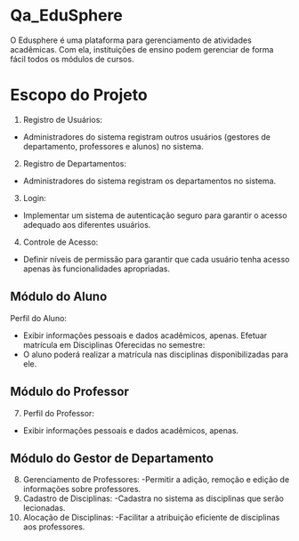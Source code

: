 # Qa_EduSphere

O Edusphere é uma plataforma para gerenciamento de atividades acadêmicas. Com ela, instituições de ensino podem gerenciar de forma fácil todos os módulos de cursos.

# Escopo do Projeto

1. Registro de Usuários:
- Administradores do sistema registram outros usuários (gestores de
departamento, professores e alunos) no sistema.
2. Registro de Departamentos:
- Administradores do sistema registram os departamentos no sistema.
3. Login:
- Implementar um sistema de autenticação seguro para garantir o acesso
adequado aos diferentes usuários.
4. Controle de Acesso:
- Definir níveis de permissão para garantir que cada usuário tenha acesso apenas
às funcionalidades apropriadas.

## Módulo do Aluno

Perfil do Aluno:
- Exibir informações pessoais e dados acadêmicos, apenas.
Efetuar matrícula em Disciplinas Oferecidas no semestre:
- O aluno poderá realizar a matrícula nas disciplinas disponibilizadas para ele.
  
## Módulo do Professor

7. Perfil do Professor:
- Exibir informações pessoais e dados acadêmicos, apenas.
  
## Módulo do Gestor de Departamento

8. Gerenciamento de Professores:
-Permitir a adição, remoção e edição de informações sobre professores.
9. Cadastro de Disciplinas:
-Cadastra no sistema as disciplinas que serão lecionadas.
10. Alocação de Disciplinas:
-Facilitar a atribuição eficiente de disciplinas aos professores.
